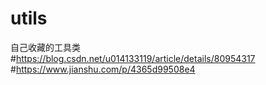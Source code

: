 # utils
自己收藏的工具类
#https://blog.csdn.net/u014133119/article/details/80954317
#https://www.jianshu.com/p/4365d99508e4

